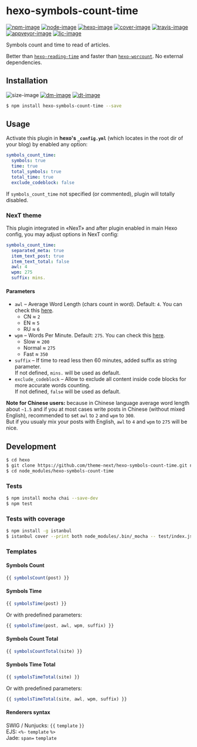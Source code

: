 # hexo-symbols-count-time

[![npm-image]][npm-url]
[![node-image]][node-url]
[![hexo-image]][hexo-url]
[![cover-image]][cover-url]
[![travis-image]][travis-url]
[![appveyor-image]][appveyor-url]
[![lic-image]](LICENSE)

Symbols count and time to read of articles.

Better than [`hexo-reading-time`](https://github.com/ierhyna/hexo-reading-time) and faster than [`hexo-worcount`](https://github.com/willin/hexo-wordcount). No external dependencies.

## Installation

![size-image]
[![dm-image]][npm-url]
[![dt-image]][npm-url]

```bash
$ npm install hexo-symbols-count-time --save
```

## Usage

Activate this plugin in **hexo's `_config.yml`** (which locates in the root dir of your blog) by enabled any option:

```yml
symbols_count_time:
  symbols: true
  time: true
  total_symbols: true
  total_time: true
  exclude_codeblock: false
```

If `symbols_count_time` not specified (or commented), plugin will totally disabled.

### NexT theme

This plugin integrated in «NexT» and after plugin enabled in main Hexo config, you may adjust options in NexT config:

```yml
symbols_count_time:
  separated_meta: true
  item_text_post: true
  item_text_total: false
  awl: 4
  wpm: 275
  suffix: mins.
```

#### Parameters

* `awl` – Average Word Length (chars count in word). Default: `4`. You can check this [here](https://charactercounttool.com).
  * CN &asymp; `2`
  * EN &asymp; `5`
  * RU &asymp; `6`
* `wpm` – Words Per Minute. Default: `275`. You can check this [here](https://wordcounter.net).
  * Slow &asymp; `200`
  * Normal &asymp; `275`
  * Fast &asymp; `350`
* `suffix` – If time to read less then 60 minutes, added suffix as string parameter.\
  If not defined, `mins.` will be used as default.
* `exclude_codeblock` – Allow to exclude all content inside code blocks for more accurate words counting.\
  If not defined, `false` will be used as default.

**Note for Chinese users:** because in Chinese language average word length about `~1.5` and if you at most cases write posts in Chinese (without mixed English), recommended to set `awl` to `2` and `wpm` to `300`.\
But if you usualy mix your posts with English, `awl` to `4` and `wpm` to `275` will be nice.

## Development

```bash
$ cd hexo
$ git clone https://github.com/theme-next/hexo-symbols-count-time.git node_modules/hexo-symbols-count-time
$ cd node_modules/hexo-symbols-count-time
```

### Tests

```bash
$ npm install mocha chai --save-dev
$ npm test
```

### Tests with coverage

```bash
$ npm install -g istanbul
$ istanbul cover --print both node_modules/.bin/_mocha -- test/index.js
```

### Templates

#### Symbols Count

```js
{{ symbolsCount(post) }}
```

#### Symbols Time

```js
{{ symbolsTime(post) }}
```

Or with predefined parameters:

```js
{{ symbolsTime(post, awl, wpm, suffix) }}
```

#### Symbols Count Total

```js
{{ symbolsCountTotal(site) }}
```

#### Symbols Time Total

```js
{{ symbolsTimeTotal(site) }}
```

Or with predefined parameters:

```js
{{ symbolsTimeTotal(site, awl, wpm, suffix) }}
```

#### Renderers syntax

SWIG / Nunjucks: `{{` `template` `}}`\
EJS: `<%-` `template` `%>`\
Jade: `span=` `template`

[npm-image]: https://img.shields.io/npm/v/hexo-symbols-count-time?style=flat-square
[hexo-image]: https://img.shields.io/badge/hexo-%3E%3D%203.0-blue?style=flat-square
[node-image]: https://img.shields.io/node/v/hexo-symbols-count-time?style=flat-square
[cover-image]: https://img.shields.io/coveralls/theme-next/hexo-symbols-count-time/master?style=flat-square
[travis-image]: https://img.shields.io/travis/theme-next/hexo-symbols-count-time/master?style=flat-square
[appveyor-image]: https://img.shields.io/appveyor/ci/ivan-nginx/hexo-symbols-count-time/master?style=flat-square
[lic-image]: https://img.shields.io/npm/l/hexo-symbols-count-time?style=flat-square

[size-image]: https://img.shields.io/github/languages/code-size/theme-next/hexo-symbols-count-time?style=flat-square
[dm-image]: https://img.shields.io/npm/dm/hexo-symbols-count-time?style=flat-square
[dt-image]: https://img.shields.io/npm/dt/hexo-symbols-count-time?style=flat-square

[npm-url]: https://www.npmjs.com/package/hexo-symbols-count-time
[node-url]: https://nodejs.org/en/download/releases
[hexo-url]: https://hexo.io
[cover-url]: https://coveralls.io/github/theme-next/hexo-symbols-count-time?branch=master "Coverage of Tests"
[travis-url]: https://travis-ci.org/theme-next/hexo-symbols-count-time?branch=master "Travis CI [Linux]"
[appveyor-url]: https://ci.appveyor.com/project/ivan-nginx/hexo-symbols-count-time/branch/master "AppVeyor [Windows]"
